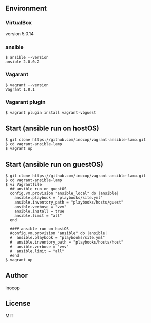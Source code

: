 ## Environment

### VirtualBox
version 5.0.14

### ansible
```
$ ansible --version
ansible 2.0.0.2
```

### Vagarant
```
$ vagrant --version
Vagrant 1.8.1
```

### Vagarant plugin
```
$ vagrant plugin install vagrant-vbguest
```

## Start (ansible run on hostOS)
```
$ git clone https://github.com/inocop/vagrant-ansible-lamp.git
$ cd vagrant-ansible-lamp
$ vagrant up
```

## Start (ansible run on guestOS)
```
$ git clone https://github.com/inocop/vagrant-ansible-lamp.git
$ cd vagrant-ansible-lamp
$ vi Vagrantfile
  ## ansible run on guestOS
  config.vm.provision "ansible_local" do |ansible|
    ansible.playbook = "playbooks/site.yml"
    ansible.inventory_path = "playbooks/hosts/guest"
    ansible.verbose = "vvv"
    ansible.install = true
    ansible.limit = "all"
  end

  #### ansible run on hostOS
  #config.vm.provision "ansible" do |ansible|
  #  ansible.playbook = "playbooks/site.yml"
  #  ansible.inventory_path = "playbooks/hosts/host"
  #  ansible.verbose = "vvv"
  #  ansible.limit = "all"
  #end
$ vagrant up
```

## Author
inocop

## License
MIT